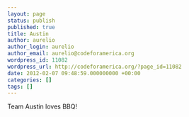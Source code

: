 ```yaml
---
layout: page
status: publish
published: true
title: Austin
author: aurelio
author_login: aurelio
author_email: aurelio@codeforamerica.org
wordpress_id: 11082
wordpress_url: http://codeforamerica.org/?page_id=11082
date: 2012-02-07 09:48:59.000000000 +00:00
categories: []
tags: []
---
```

Team Austin loves BBQ!
